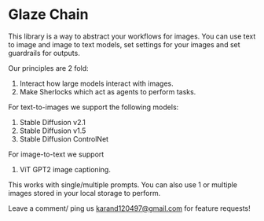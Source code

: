 # Glaze Chain

This library is a way to abstract your workflows for images. You can use text to image and image to text models, set settings for your images and set guardrails for outputs. 

Our principles are 2 fold:

1. Interact how large models interact with images. 
2. Make Sherlocks which act as agents to perform tasks. 


For text-to-images we support the following models:

1. Stable Diffusion v2.1
2. Stable Diffusion v1.5
3. Stable Diffusion ControlNet

For image-to-text we support

1. ViT GPT2 image captioning. 

This works with single/multiple prompts. You can also use 1 or multiple images stored in your local storage to perform. 

Leave a comment/ ping us karand120497@gmail.com for feature requests! 
